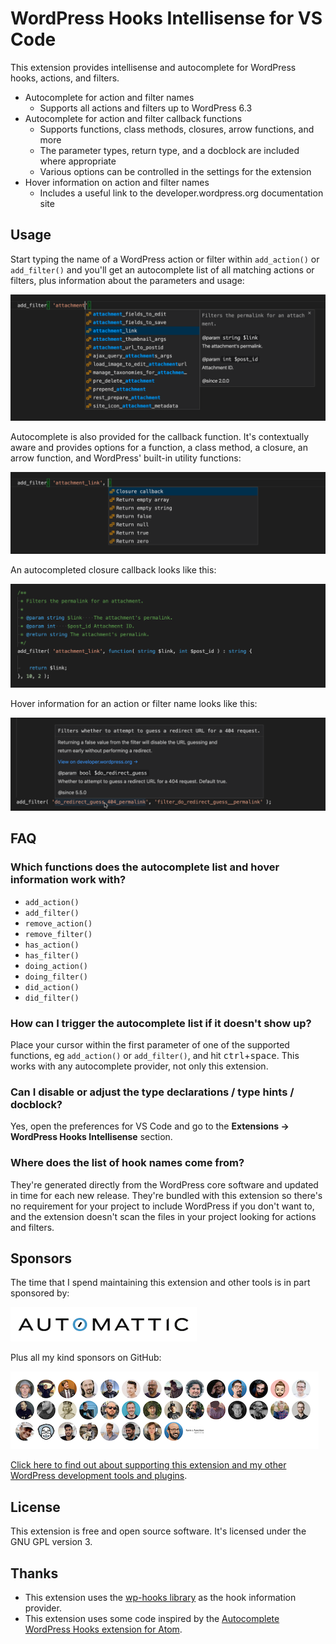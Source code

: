 # WordPress Hooks Intellisense for VS Code

This extension provides intellisense and autocomplete for WordPress hooks, actions, and filters.

* Autocomplete for action and filter names
  - Supports all actions and filters up to WordPress 6.3
* Autocomplete for action and filter callback functions
  - Supports functions, class methods, closures, arrow functions, and more
  - The parameter types, return type, and a docblock are included where appropriate
  - Various options can be controlled in the settings for the extension
* Hover information on action and filter names
  - Includes a useful link to the developer.wordpress.org documentation site


## Usage

Start typing the name of a WordPress action or filter within `add_action()` or `add_filter()` and you'll get an autocomplete list of all matching actions or filters, plus information about the parameters and usage:

[![Screenshot of VS Code showing an autocomplete list for the first parameter of the add_filter function](images/screenshot-1.png?v=0.3.0)](images/screenshot-1.png)

Autocomplete is also provided for the callback function. It's contextually aware and provides options for a function, a class method, a closure, an arrow function, and WordPress' built-in utility functions:

[![Screenshot of VS Code showing an autocomplete list for the callback parameter of the add_filter function](images/screenshot-2.png?v=0.3.0)](images/screenshot-2.png)

An autocompleted closure callback looks like this:

[![Screenshot of VS Code showing a completed callback closure for the add_filter function](images/screenshot-3.png?v=0.3.0)](images/screenshot-3.png)

Hover information for an action or filter name looks like this:

[![Screenshot of VS Code showing hover information for an action](images/screenshot-4.png?v=0.5.0)](images/screenshot-4.png)

## FAQ

### Which functions does the autocomplete list and hover information work with?

* `add_action()`
* `add_filter()`
* `remove_action()`
* `remove_filter()`
* `has_action()`
* `has_filter()`
* `doing_action()`
* `doing_filter()`
* `did_action()`
* `did_filter()`

### How can I trigger the autocomplete list if it doesn't show up?

Place your cursor within the first parameter of one of the supported functions, eg `add_action()` or `add_filter()`, and hit <kbd>ctrl</kbd>+<kbd>space</kbd>. This works with any autocomplete provider, not only this extension.

### Can I disable or adjust the type declarations / type hints / docblock?

Yes, open the preferences for VS Code and go to the **Extensions -> WordPress Hooks Intellisense** section.

### Where does the list of hook names come from?

They're generated directly from the WordPress core software and updated in time for each new release. They're bundled with this extension so there's no requirement for your project to include WordPress if you don't want to, and the extension doesn't scan the files in your project looking for actions and filters.

## Sponsors

The time that I spend maintaining this extension and other tools is in part sponsored by:

[![Automattic](images/gh/automattic.png)](https://automattic.com)

Plus all my kind sponsors on GitHub:

[![Sponsors](images/gh/everyone.png)](https://github.com/sponsors/johnbillion)

[Click here to find out about supporting this extension and my other WordPress development tools and plugins](https://github.com/sponsors/johnbillion).

## License

This extension is free and open source software. It's licensed under the GNU GPL version 3.

## Thanks

* This extension uses the [wp-hooks library](https://github.com/wp-hooks/wordpress-core) as the hook information provider.
* This extension uses some code inspired by the [Autocomplete WordPress Hooks extension for Atom](https://github.com/joehoyle/atom-autocomplete-wordpress-hooks).
